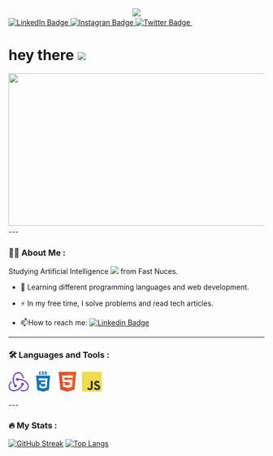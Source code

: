 <div id="header" align="center">
  <img src="https://media.giphy.com/media/M9gbBd9nbDrOTu1Mqx/giphy.gif" width="100"/>
</div>

<div id="badges">
  <a href="https://www.linkedin.com/in/tazmeen-afroz/">
    <img src="https://img.shields.io/badge/LinkedIn-blue?style=for-the-badge&logo=linkedin&logoColor=white" alt="LinkedIn Badge"/>
  </a>
  <a href="https://www.instagram.com/tazmeen_afroz/">
    <img src="https://img.shields.io/badge/Instagram-pink?style=for-the-badge&logo=instagram&logoColor=white" alt="Instagran Badge"/>
  </a>
  <a href="https://twitter.com/tazmeen_afroz">
    <img src="https://img.shields.io/badge/Twitter-blue?style=for-the-badge&logo=twitter&logoColor=white" alt="Twitter Badge"/>
    
  </a>
  <img src="https://komarev.com/ghpvc/?username=TazmeenAfroz&style=flat-square&color=blue" alt=""/>
  <h1>
  hey there
  <img src="https://media.giphy.com/media/hvRJCLFzcasrR4ia7z/giphy.gif" width="30px"/>
</h1>
</div>
<div align="center">
  <img src="https://media.giphy.com/media/dWesBcTLavkZuG35MI/giphy.gif" width="600" height="300"/>
</div>
---

### :woman_technologist: About Me :
Studying Artificial Intelligence <img src="https://media.giphy.com/media/WUlplcMpOCEmTGBtBW/giphy.gif" width="30"> from Fast Nuces.


- :seedling: Learning different programming languages and web development.

- :zap: In my free time, I solve problems and read tech articles.

- :mailbox:How to reach me: [![Linkedin Badge](https://img.shields.io/badge/-kakbar-blue?style=flat&logo=Linkedin&logoColor=white)](https://www.linkedin.com/in/tazmeen-afroz/)
---

### :hammer_and_wrench: Languages and Tools :
<div>
  
  <img src="https://github.com/devicons/devicon/blob/master/icons/redux/redux-original.svg" title="Redux" alt="Redux " width="40" height="40"/>&nbsp;
  <img src="https://github.com/devicons/devicon/blob/master/icons/css3/css3-plain-wordmark.svg"  title="CSS3" alt="CSS" width="40" height="40"/>&nbsp;
  <img src="https://github.com/devicons/devicon/blob/master/icons/html5/html5-original.svg" title="HTML5" alt="HTML" width="40" height="40"/>&nbsp;
  <img src="https://github.com/devicons/devicon/blob/master/icons/javascript/javascript-original.svg" title="JavaScript" alt="JavaScript" width="40" height="40"/>&nbsp;
 
 
</div>
---

### :fire: My Stats :

[![GitHub Streak](http://github-readme-streak-stats.herokuapp.com?user=TazmeenAfroz&theme=dark&background=000000)](https://git.io/streak-stats)
[![Top Langs](https://github-readme-stats.vercel.app/api/top-langs/?username=TazmeenAfroz&layout=compact&theme=vision-friendly-dark)](https://github.com/anuraghazra/github-readme-stats)


